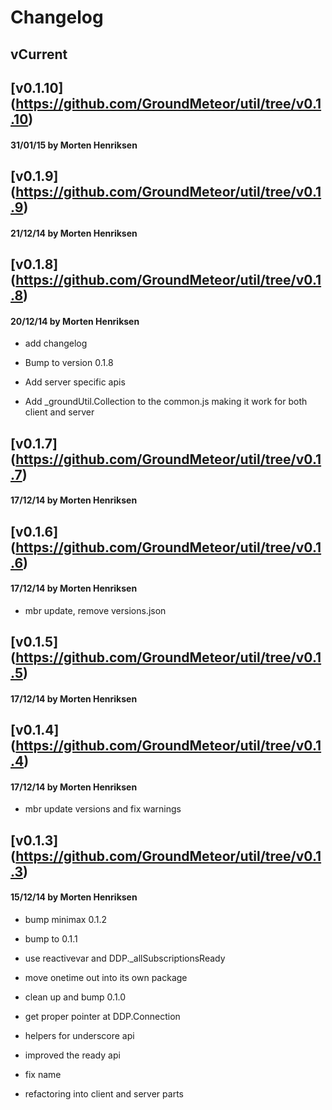 # Changelog

## vCurrent
## [v0.1.10] (https://github.com/GroundMeteor/util/tree/v0.1.10)
#### 31/01/15 by Morten Henriksen
## [v0.1.9] (https://github.com/GroundMeteor/util/tree/v0.1.9)
#### 21/12/14 by Morten Henriksen
## [v0.1.8] (https://github.com/GroundMeteor/util/tree/v0.1.8)
#### 20/12/14 by Morten Henriksen
- add changelog

- Bump to version 0.1.8

- Add server specific apis

- Add _groundUtil.Collection to the common.js making it work for both client and server

## [v0.1.7] (https://github.com/GroundMeteor/util/tree/v0.1.7)
#### 17/12/14 by Morten Henriksen
## [v0.1.6] (https://github.com/GroundMeteor/util/tree/v0.1.6)
#### 17/12/14 by Morten Henriksen
- mbr update, remove versions.json

## [v0.1.5] (https://github.com/GroundMeteor/util/tree/v0.1.5)
#### 17/12/14 by Morten Henriksen
## [v0.1.4] (https://github.com/GroundMeteor/util/tree/v0.1.4)
#### 17/12/14 by Morten Henriksen
- mbr update versions and fix warnings

## [v0.1.3] (https://github.com/GroundMeteor/util/tree/v0.1.3)
#### 15/12/14 by Morten Henriksen
- bump minimax 0.1.2

- bump to 0.1.1

- use reactivevar and DDP._allSubscriptionsReady

- move onetime out into its own package

- clean up and bump 0.1.0

- get proper pointer at DDP.Connection

- helpers for underscore api

- improved the ready api

- fix name

- refactoring into client and server parts

